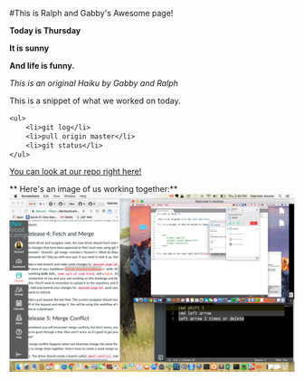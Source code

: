 #This is Ralph and Gabby's Awesome page!

**Today is Thursday**

**It is sunny**

**And life is funny.**

_This is an original Haiku by Gabby and Ralph_

This is a snippet of what we worked on today.


    <ul>
        <li>git log</li>
        <li>pull origin master</li>
        <li>git status</li>
    </ul>


[You can look at our repo right here!](https://github.com/ratjrcoder/phase-0-gps-1.git)

** Here's an image of us working together:**
![alt text](https://github.com/ratjrcoder/phase-0-gps-1/blob/master/Screen%20Shot%202017-05-18%20at%202.49.33%20PM.png?raw=true)